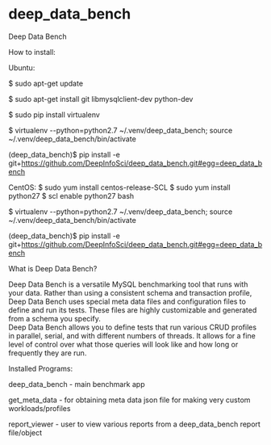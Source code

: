 # deep_data_bench
Deep Data Bench

How to install:

Ubuntu:

$ sudo apt-get update

$ sudo apt-get install git libmysqlclient-dev python-dev

$ sudo pip install virtualenv

$ virtualenv --python=python2.7 ~/.venv/deep_data_bench; source ~/.venv/deep_data_bench/bin/activate

(deep_data_bench)$ pip install -e git+https://github.com/DeepInfoSci/deep_data_bench.git#egg=deep_data_bench


CentOS:
$ sudo yum install centos-release-SCL
$ sudo yum install python27
$ scl enable python27 bash

$ virtualenv --python=python2.7 ~/.venv/deep_data_bench; source ~/.venv/deep_data_bench/bin/activate

(deep_data_bench)$ pip install -e git+https://github.com/DeepInfoSci/deep_data_bench.git#egg=deep_data_bench


What is Deep Data Bench?

Deep Data Bench is a versatile MySQL benchmarking tool that runs with your data. 
Rather than using a consistent schema and transaction profile, Deep Data Bench 
uses special meta data files and configuration files to define and run its tests. These 
files are highly customizable and generated from a schema you specify.  
Deep Data Bench allows you to define tests that run various CRUD profiles in 
parallel, serial, and with different numbers of threads. It allows for a fine level of 
control over what those queries will look like and how long or frequently they are 
run.


Installed Programs:

deep_data_bench  -  main benchmark app

get_meta_data - for obtaining meta data json file for making very custom workloads/profiles

report_viewer -  user to view various reports from a deep_data_bench report file/object




